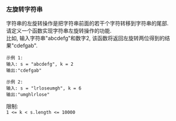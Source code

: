 
### 左旋转字符串

字符串的左旋转操作是把字符串前面的若干个字符转移到字符串的尾部.  
请定义一个函数实现字符串左旋转操作的功能.  
比如, 输入字符串"abcdefg"和数字2, 该函数将返回左旋转两位得到的结果"cdefgab".  

```
示例 1: 
输入: s = "abcdefg", k = 2
输出:"cdefgab"

示例 2: 
输入: s = "lrloseumgh", k = 6
输出:"umghlrlose"
```

限制:   
`1 <= k < s.length <= 10000`
